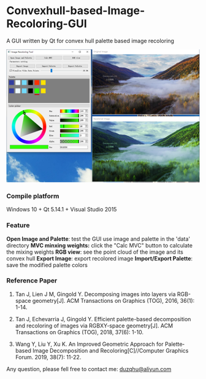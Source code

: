 # Convexhull-based-Image-Recoloring-GUI
A GUI written by Qt for convex hull palette based image recoloring

![LC-CRF-SLAM](https://github.com/Zhengjun-Du/Convexhull-based-Image-Recoloring-GUI/blob/main/GUI.png)

### Compile platform
Windows 10 + Qt 5.14.1 + Visual Studio 2015

### Feature
**Open Image and Palette**:  test the GUI use image and palette in the 'data' directory 
**MVC minxing weights:**  click the "Calc MVC" button to calculate the mixing weights 
**RGB view**:  see the point cloud of the image and its convex hull 
**Export Image**:  export recolored image 
**Import/Export Palette**:  save the modified palette colors

### Reference Paper
1. Tan J, Lien J M, Gingold Y. Decomposing images into layers via RGB-space geometry[J]. ACM Transactions on Graphics (TOG), 2016, 36(1): 1-14.

2. Tan J, Echevarria J, Gingold Y. Efficient palette-based decomposition and recoloring of images via RGBXY-space geometry[J]. ACM Transactions on Graphics (TOG), 2018, 37(6): 1-10.

3. Wang Y, Liu Y, Xu K. An Improved Geometric Approach for Palette‐based Image Decomposition and Recoloring[C]//Computer Graphics Forum. 2019, 38(7): 11-22.

Any question, please fell free to contact me: duzqhu@aliyun.com

